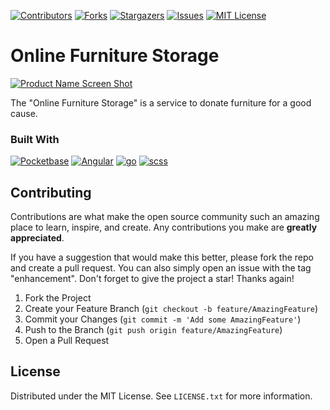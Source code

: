 <!-- PROJECT SHIELDS -->
<!--
*** I'm using markdown "reference style" links for readability.
*** Reference links are enclosed in brackets [ ] instead of parentheses ( ).
*** See the bottom of this document for the declaration of the reference variables
*** for contributors-url, forks-url, etc. This is an optional, concise syntax you may use.
*** https://www.markdownguide.org/basic-syntax/#reference-style-links
-->
[![Contributors][contributors-shield]][contributors-url]
[![Forks][forks-shield]][forks-url]
[![Stargazers][stars-shield]][stars-url]
[![Issues][issues-shield]][issues-url]
[![MIT License][license-shield]][license-url]

# Online Furniture Storage

[![Product Name Screen Shot][product-screenshot]](https://online-moebellager.de)

The "Online Furniture Storage" is a service to donate furniture for a good cause. 



### Built With

[![Pocketbase][pocketbase-shield]][pocketbase-url]
[![Angular][Angular.io]][Angular-url]
[![go][Go-shield]][Go-url]
[![scss][SCSS-shield]][SCSS-url]


<!-- GETTING STARTED -->
<!-- ## Getting Started

This is an example of how you may give instructions on setting up your project locally.
To get a local copy up and running follow these simple example steps.

### Prerequisites

Please ensure the following prerequisites are fulfilled

* node.js and npm
* Go

### Installation

1. Get a free API Key at [https://example.com](https://example.com)
2. Clone the repo
   ```sh
   git clone https://github.com/johann-vu/online-furniture-storage.git
   ```
3. Install NPM packages
   ```sh
   npm install
   ```
4. Enter your API in `config.js`
   ```js
   const API_KEY = 'ENTER YOUR API';
   ``` -->


<!-- CONTRIBUTING -->
## Contributing

Contributions are what make the open source community such an amazing place to learn, inspire, and create. Any contributions you make are **greatly appreciated**.

If you have a suggestion that would make this better, please fork the repo and create a pull request. You can also simply open an issue with the tag "enhancement".
Don't forget to give the project a star! Thanks again!

1. Fork the Project
2. Create your Feature Branch (`git checkout -b feature/AmazingFeature`)
3. Commit your Changes (`git commit -m 'Add some AmazingFeature'`)
4. Push to the Branch (`git push origin feature/AmazingFeature`)
5. Open a Pull Request


<!-- LICENSE -->
## License

Distributed under the MIT License. See `LICENSE.txt` for more information.


<!-- MARKDOWN LINKS & IMAGES -->
<!-- https://www.markdownguide.org/basic-syntax/#reference-style-links -->
[contributors-shield]: https://img.shields.io/github/contributors/johann-vu/online-furniture-storage.svg?style=for-the-badge
[contributors-url]: https://github.com/johann-vu/online-furniture-storage/graphs/contributors

[forks-shield]: https://img.shields.io/github/forks/johann-vu/online-furniture-storage.svg?style=for-the-badge
[forks-url]: https://github.com/johann-vu/online-furniture-storage/network/members

[stars-shield]: https://img.shields.io/github/stars/johann-vu/online-furniture-storage.svg?style=for-the-badge
[stars-url]: https://github.com/johann-vu/online-furniture-storage/stargazers

[issues-shield]: https://img.shields.io/github/issues/johann-vu/online-furniture-storage.svg?style=for-the-badge
[issues-url]: https://github.com/johann-vu/online-furniture-storage/issues

[license-shield]: https://img.shields.io/github/license/johann-vu/online-furniture-storage.svg?style=for-the-badge
[license-url]: https://github.com/johann-vu/online-furniture-storage/blob/master/LICENSE.txt

[linkedin-shield]: https://img.shields.io/badge/-LinkedIn-black.svg?style=for-the-badge&logo=linkedin&colorB=555
[linkedin-url]: https://linkedin.com/in/linkedin_username

[product-screenshot]: screenshot.png

[Angular.io]: https://img.shields.io/badge/Angular-DD0031?style=for-the-badge&logo=angular&logoColor=white
[Angular-url]: https://angular.io/

[Go-shield]: https://img.shields.io/badge/Go-00ADD8?style=for-the-badge&logo=go&logoColor=white
[Go-url]: https://go.dev/

[pocketbase-shield]: https://img.shields.io/badge/Pocketbase-B8DBE4?style=for-the-badge&logo=pocketbase&logoColor=black
[pocketbase-url]: https://pocketbase.io

[SCSS-shield]: https://img.shields.io/badge/Scss-CC6699?style=for-the-badge&logo=sass&logoColor=white
[scss-url]: https://sass-lang.com